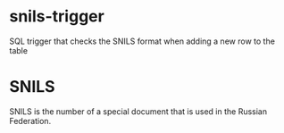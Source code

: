 # snils-trigger
SQL trigger that checks the SNILS format when adding a new row to the table

# SNILS
SNILS is the number of a special document that is used in the Russian Federation. 
